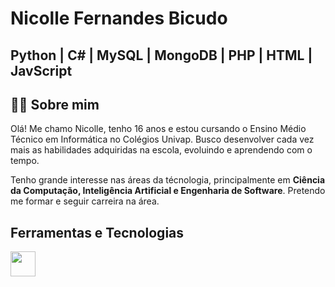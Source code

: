 # Nicolle Fernandes Bicudo
## Python | C# | MySQL | MongoDB | PHP | HTML | JavScript

## 👩‍💻 Sobre mim
Olá! Me chamo Nicolle, tenho 16 anos e estou cursando o Ensino Médio Técnico em Informática no Colégios Univap. Busco desenvolver cada vez mais as habilidades adquiridas na escola, evoluindo e aprendendo com o tempo.

Tenho grande interesse nas áreas da técnologia, principalmente em <b>Ciência da Computação, Inteligência Artificial e Engenharia de Software</b>. Pretendo me formar e seguir carreira na área.

## Ferramentas e Tecnologias
<img loading="lazy" src="https://cdn.jsdelivr.net/gh/devicons/devicon/icons/git/git-original.svg" width="40" height="40"/>
